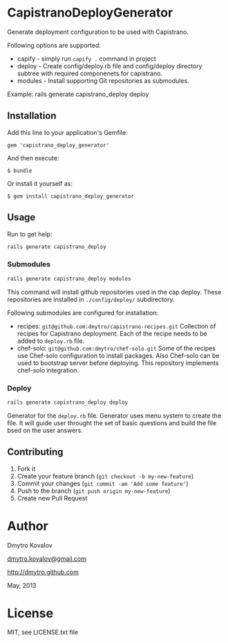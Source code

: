 # CapistranoDeployGenerator

Generate deployment configuration to be used with Capistrano.
    
Following options are supported:

* capify - simply run `capify .` command in project 
* deploy - Create config/deploy.rb file and config/deploy directory subtree with required componenets for capistrano.
* modules - Install supporting Git repositories as submodules.


Example:
    rails generate capistrano_deploy deploy


## Installation

Add this line to your application's Gemfile:

    gem 'capistrano_deploy_generator'

And then execute:

    $ bundle

Or install it yourself as:

    $ gem install capistrano_deploy_generator

## Usage

Run to get help:

~~~~~~~~~~~~~~~~~~~~~~~~~~~~~~~~~~~~~~~~~~~~bash
rails generate capistrano_deploy 
~~~~~~~~~~~~~~~~~~~~~~~~~~~~~~~~~~~~~~~~~~~~

### Submodules

~~~~~~~~~~~~~~~~~~~~~~~~~~~~~~~~~~~~~~~~~~~~bash
rails generate capistrano_deploy modules
~~~~~~~~~~~~~~~~~~~~~~~~~~~~~~~~~~~~~~~~~~~~

This command will install github repositories used in the cap deploy. These repositories are installed in `./config/deploy/` subdirectory. 

Following submodules are configured for installation:

* recipes: `git@github.com:dmytro/capistrano-recipes.git` Collection of recipes for Capistrano deployment. Each of the recipe needs to be added to `deploy.rb` file. 
* chef-solo: `git@github.com:dmytro/chef-solo.git` Some of the recipes use Chef-solo configuration to install packages. Also Chef-solo can be used to bootstrap server before deploying. This repository implements chef-solo integration.


### Deploy

~~~~~~~~~~~~~~~~~~~~~~~~~~~~~~~~~~~~~~~~~~~~bash
rails generate capistrano_deploy deploy
~~~~~~~~~~~~~~~~~~~~~~~~~~~~~~~~~~~~~~~~~~~~

Generator for the `deploy.rb` file. Generator uses menu system to create the file. It will guide user throught the set of basic questions and build the file bsed on the user answers.

## Contributing

1. Fork it
2. Create your feature branch (`git checkout -b my-new-feature`)
3. Commit your changes (`git commit -am 'Add some feature'`)
4. Push to the branch (`git push origin my-new-feature`)
5. Create new Pull Request

# Author

Dmytro Kovalov

dmytro.kovalov@gmail.com

http://dmytro.github.com

May, 2013

# License

MIT, see LICENSE.txt file
